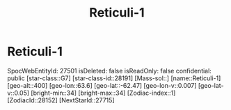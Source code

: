 ﻿---
title: "Reticuli-1"
location: [-62.47,63.6,400]
type: Station
tags:
- astro/Star

---

# Reticuli-1

SpocWebEntityId: 27501
isDeleted: false
isReadOnly: false
confidential: public
[star-class::G7]
[star-class-id::28191]
[Mass-sol::]
[name::Reticuli-1]
[geo-alt::400]
[geo-lon::63.6]
[geo-lat::-62.47]
[geo-lon-v::0.007]
[geo-lat-v::0.05]
[bright-min::34]
[bright-max::34]
[Zodiac-index::1]
[ZodiacId::28152]
[NextStarId::27715]

